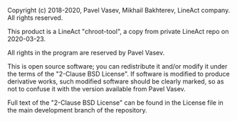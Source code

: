 Copyright (c) 2018-2020, Pavel Vasev, Mikhail Bakhterev, LineAct company. All rights reserved.

This product is a LineAct "chroot-tool", a copy from private LineAct repo on 2020-03-23.

All rights in the program are reserved by Pavel Vasev.

This is open source software; you can redistribute it and/or modify it under the terms of the "2-Clause BSD License".
If software is modified to produce derivative works, such modified software should be clearly marked, 
so as not to confuse it with the version available from Pavel Vasev. 

Full text of the "2-Clause BSD License" can be found in the License file in the main development branch of the repository.